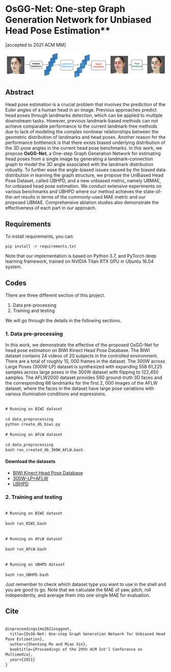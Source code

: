 
# OsGG-Net: One-step Graph Generation Network for Unbiased Head Pose Estimation**

[accepted to 2021 ACM MM]


![alt text](https://github.com/stoneMo/OsGG-Net/blob/main/imgs/title_image.png?raw=true)

## Abstract

Head pose estimation is a crucial problem that involves the prediction of the Euler angles of a human head in an image. Previous approaches predict head poses through landmarks detection, which can be applied to multiple downstream tasks. However, previous landmark-based methods can not achieve comparable performance to the current landmark-free methods due to lack of modeling the complex nonlinear relationships between the geometric distribution of landmarks and head poses. Another reason for the performance bottleneck is that there exists biased underlying distribution of the 3D pose angles in the current head pose benchmarks. In this work, we propose **OsGG-Net**, a One-step Graph Generation Network for estimating head poses from a single image by generating a landmark-connection graph to model the 3D angle associated with the landmark distribution robustly. To further ease the angle-biased issues caused by the biased data distribution in learning the graph structure, we propose the UnBiased Head Pose Dataset, called UBHPD, and a new unbiased metric, namely UBMAE, for unbiased head pose estimation. We conduct extensive experiments on various benchmarks and UBHPD where our method achieves the state-of-the-art results in terms of the commonly-used MAE metric and our proposed UBMAE. Comprehensive ablation studies also demonstrate the effectiveness of each part in our approach.

## Requirements


To install requirements, you can:

```
pip install -r requirements.txt

```

Note that our implementation is based on Python 3.7, and PyTorch deep learning framework, trained on NVIDIA Titan RTX GPU in Ubuntu 16.04 system.

## Codes

There are three different section of this project. 
1. Data pre-processing
2. Training and testing 

We will go through the details in the following sections.

### 1. Data pre-processing

In this work, we demonstrate the effective of the proposed OsGG-Net for head pose estimation on BIWI Kinect Head Pose Database. The BIWI dataset contains 24 videos of 20 subjects in the controlled environment. There are a total of roughly 15, 000 frames in the dataset. The 300W across Large Poses (300W-LP) dataset is synthesized with expanding 558 61,225 samples across large poses in the 300W dataset with flipping to 122,450 samples. The AFLW2000 dataset provides 560 ground-truth 3D faces and the corresponding 68 landmarks for the first 2, 000 images of the AFLW dataset, where the faces in the dataset have large pose variations with various illumination conditions and expressions. 

```

# Running on BIWI dataset

cd data_preprocessing
python create_db_biwi.py

# Running on AFLW dataset

cd data_preprocessing
bash run_created_db_300W_AFLW.bash 

```

#### Download the datasets

+ [BIWI Kinect Head Pose Database](https://data.vision.ee.ethz.ch/cvl/gfanelli/head_pose/head_forest.html)
+ [300W-LP+AFLW](http://www.cbsr.ia.ac.cn/users/xiangyuzhu/projects/3DDFA/main.htm)
+ [UBHPD](https://drive.google.com/drive/folders/1A6mraNo3cZBy4Xps9HdxMXnshbG1tmzr?usp=sharing)


### 2. Training and testing 
```

# Running on BIWI dataset

bash run_BIWI.bash


# Running on AFLW dataset

bash run_AFLW.bash


# Running on UBHPD dataset

bash run_UBHPD.bash

```

Just remember to check which dataset type you want to use in the shell and you are good to go. Note that we calculate the MAE of yaw, pitch, roll independently, and average them into one single MAE for evaluation.


## Cite

```

@inproceedings{mo2021osggnet,
  title={OsGG-Net: One-step Graph Generation Network for Unbiased Head Pose Estimation},
  author={Shentong Mo and Miao Xin},
  booktitle={Proceedings of the 29th ACM Int'l Conference on Multimedia},
  year={2021}
}

```